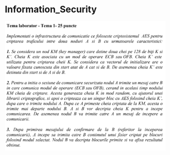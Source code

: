 # Information_Security

<img src="https://github.com/MarianIosub/Information_Security/blob/main/Homework.png" alt="Homework Requirements">
